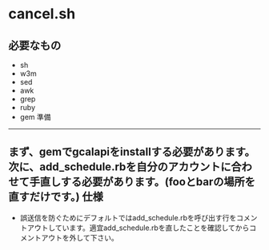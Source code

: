 cancel.sh
=============================================
必要なもの
---------------------------------------------
* sh
* w3m
* sed
* awk
* grep
* ruby
* gem
準備
---------------------------------------------
まず、gemでgcalapiをinstallする必要があります。次に、add_schedule.rbを自分のアカウントに合わせて手直しする必要があります。(fooとbarの場所を直すだけです。)
仕様
---------------------------------------------
* 誤送信を防ぐためにデフォルトではadd_schedule.rbを呼び出す行をコメントアウトしています。適宜add_schedule.rbを直したことを確認してからコメントアウトを外して下さい。
